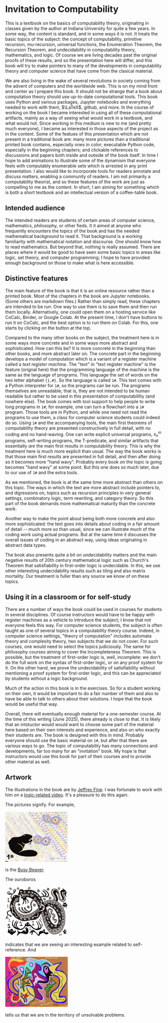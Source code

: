 # Invitation to Computability 

This is a textbook on the basics of computability theory, originating in classes given by the author 
at Indiana University for quite a few years.  In some way, the content is standard, and in some ways it is 
not. It treats the basic topics of the subject: the concept of computability, primitive recursion, 
mu-recursion, universal functions, the Enumeration Theorem, the Recursion Theorem, and undecidability in 
computability theory, mathematics, and logic.  Of course we are living decades past the original proofs of 
these results, and so the presentation here will differ, and this book will try to make pointers to many of the 
developments in computability theory and computer science that have come from the clasical material.

We are also living in the wake of several revolutions in society coming from the advent of computers and the 
worldwide web.  This is on my mind front and center as I prepare this book.  It should not be strange that a 
book about computation theory should use up-to-date computational tools. This book uses Python and various 
packages, Jupyter notebooks and everything needed to work with them, $\LaTeX$, github, and more.  In the 
course of working on the book I became interested in using all of these computational artifacts, mainly as a 
way of seeing what would work in a textbook, and what would not. Since working in this medium is new to me 
(and pretty much everyone), I became as interested in those aspects of the project as in the content.  Some of the featues of  this presentation which are not present in a traditional book are: many more pictures than
a traditional printed book contains, especially ones in color;  executable Python code, especially in the beginning chapters; and clickable references to discussions and papers both inside and outside of the book 
itself. In time I hope to add animations to illustrate some of the dynamism that everyone feels with computably 
enumerable sets which is arrested in any print presentation.
I also would like to incorporate tools for readers annotate and discuss matters, enabling a community of 
readers.  I am not primarily a computability theorist, and so these features of the work are just as 
compelling to me as the content.  In short, I am aiming for something which is both a short textbook and 
an intellectual version of a coffee-table book.

## Intended audience

The intended readers are students of certain areas of computer science, mathematics, philosophy, or other fieds.
It it aimed at anyone who frequently encounters the topics of the book and has the needed mathematical background to
read it.  That background is a working familiarity with mathematical notation and discourse.   One should know
how to read mathematics.  But beyond that, nothing is really assumed.  There are places where it would be good to
have seen some basic topics in areas like logic, set theory, and computer programming; I hope to have provided
enough background on those to make what is here accessible.

## Distinctive features

The main feature of the book is that it is an online resource rather than a printed book.
Most of the chapters in the book are Jupyter notebooks. (Some others are markdown files.)
Rather than simply read, these chapters are intended to  be *run*. One way to use them is to save them and then run them locally.  Alternatively, one could open them  on a hosting service like CoCalc, Binder, or Google Colab. At the present time, I don't have buttons to run it on CoCalc, and the best option is to run them on Colab.  For this, one starts by clicking on the button at the top. 

Compared to the many other books on the subject, the treatment here is in some ways more concrete and in some ways more abstract and sophisticated.  How can this be?  It is more concrete in the beginning than other books, and more abstract later on.  The concrete part in the beginning develops a model of computation which is a variant of a register machine called a *text register machine*.  The "text" in "text register machine" is the feature (orignal here) that the programming language of the machine is the same as the language of programs.  This language the set of words on the two letter alphabet ```{1,#}```.  So the language is called ```1#```. This text comes with a Python interpreter for ```1#```, so the programs can be run.  The programs themselves are unreadable; that is, they are not intended to be human readable but rather to be used in this presentation of computabililty (and nowhere else).  The book comes with tool support to help people to write long programs in ```1#```; for example, one can turn a flowchart into a  ```1#``` program.  Those tools are in Python, and while one need not read the programs to use them, a class for computer science students could indeed do so.  Using ```1#``` and the accompanying tools, the main first theorems of computability theory are presented constructively in full detail, with no coding and no hand-waving.    One can write explicit universal programs, $s^m_n$ programs, self-writing programs, the T-predicate, and similar artifacts that essentially *are* the main first results in computability theory.   This is why the treatment here is much more explicit than usual.   The way the book works is that those main first results are presented in full detail, and then after doing so it becomes more "hand wavy".  Probably every book on the topic is going becomes "hand wavy" at some point.  But this one does so much later, due to our use of ```1#``` and the extra tools.

As we mentioned, the book is at the same time more abstract than others on this topic.  The ways in which the text are more abstract include pointers to, and digressions on, topics such as recursion principles in very general settings, combinatory logic, term rewriting, and category theory.  So this part of the book demands more mathematical maturity than the concrete work.  

Another way to make the point about being both more concrete and also more sophisticated: the text goes into details about coding in a fair amount of detail -- much more so than usual, since we can illustrate much of the coding work using actual programs.  But at the same time it discusses the overall issues of coding in an abstract way, using ideas originating in abstract data types.  

The book also presents quite a bit on undecidability matters and the main negative results of 20th century mathematical logic such as Church's Theorem that satisfiability in first-order logic is undecidable.   In this, we use other interesting undecidability results such as tiling and also matrix mortality.  Our treatment is fuller than any source we know of on these topics.


## Using it in a classroom or for self-study


There are a number of ways the book could be used in courses for students in several disciplines. Of course instructors would have to be happy with register machines as a vehicle to introduce the subject;  I know that not everyone feels this way.    For computer science students, the subject is often taught as one of several topics in a computability theory course.  Indeed, in computer science settings, "theory of computation" includes automata theory and complexity theory, two subjects that we do not cover.   For such courses, one would need to select the topics judiciously.    The same for philosophy courses aiming to cover the Incompleteness Theorem.  This is possible, but the treatment of first-order logic is, well, incomplete: we don't do the full work on the syntax of first-order logic, or on any proof system for it.  On the other hand, we prove the undecidability of satisfiability without mentioning a proof system for first-order logic, and this can be appreciated by students without a logic background.

Much of the action in this book is in the exercises.   So for a student working on their own, it would be important to do a fair number of them and also to have be able to talk to others about their solutions.  I hope that the book would be useful that way.

Overall, there will eventually enough material for a one-semester course.  At the time of this writing (June 2025), there already is close to that.   It is likely that an intstuctor would would want to choose some part of the material here based on their own interests and experience, and also on who exactly their students are.  The book is designed with this in mind.  Probably everyone should use the basic material on ```1#```, but after that there are various ways to go.   The topic of computability has many connections and developments, far too many for an "invitation" book.  My hope is that instructors would use this book for part of their courses and to provide other material as well.   

## Artwork

The illustrations in the book are by  <a href="https://www.jeffreyfineart.com/">Jeffrey Fine</a>.  I was fortunate to work with him on a <a href="https://www.youtube.com/watch?v=0cH3rB8dIVo">logic-related video</a>.  It's a pleasure to do this again.

The pictures signify.  For example, 

<img src="https://github.com/lmoss/onesharp/blob/main/beaver.jpg?raw=1" width="200" height="160">

is the [Busy Beaver](busyBeaver.ipynb).

The ouroboros

<img src="https://github.com/lmoss/onesharp/blob/main/ourboros1.jpg?raw=1" width="200" height="160">

indicates that we are seeing an interesting example related to self-reference.   And 

<img src="https://github.com/lmoss/onesharp/blob/main/questions.jpg?raw=1" width="200" height="160">


tells us that we are in the territory of unsolvable problems.

